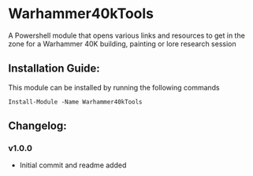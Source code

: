 # Warhammer40kTools

A Powershell module that opens various links and resources to get in the zone for a Warhammer 40K building, painting or lore research session

## Installation Guide: 

This module can be installed by running the following commands

```
Install-Module -Name Warhammer40kTools
```

## Changelog:
### v1.0.0
- Initial commit and readme added